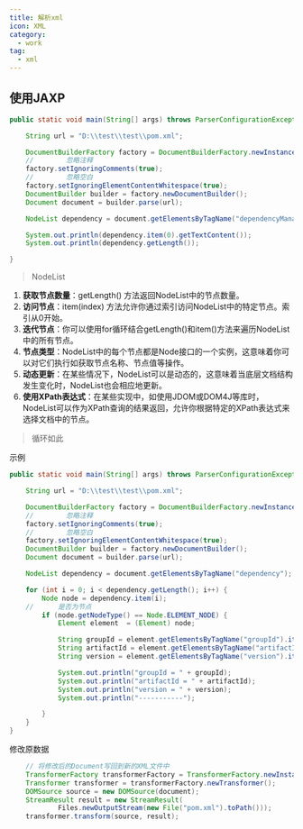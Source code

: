 ```yaml
---
title: 解析xml
icon: XML
category:
  - work
tag:
  - xml 
---
```



## 使用JAXP
```java
public static void main(String[] args) throws ParserConfigurationException, IOException, SAXException {

	String url = "D:\\test\\test\\pom.xml";

	DocumentBuilderFactory factory = DocumentBuilderFactory.newInstance();
	//        忽略注释
	factory.setIgnoringComments(true);
	//        忽略空白
	factory.setIgnoringElementContentWhitespace(true);
	DocumentBuilder builder = factory.newDocumentBuilder();
	Document document = builder.parse(url);

	NodeList dependency = document.getElementsByTagName("dependencyManagement");

	System.out.println(dependency.item(0).getTextContent());
	System.out.println(dependency.getLength());

}
```
> NodeList

1. **获取节点数量**：getLength() 方法返回NodeList中的节点数量。
2. **访问节点**：item(index) 方法允许你通过索引访问NodeList中的特定节点。索引从0开始。
3. **迭代节点**：你可以使用for循环结合getLength()和item()方法来遍历NodeList中的所有节点。
4. **节点类型**：NodeList中的每个节点都是Node接口的一个实例，这意味着你可以对它们执行如获取节点名称、节点值等操作。
5. **动态更新**：在某些情况下，NodeList可以是动态的，这意味着当底层文档结构发生变化时，NodeList也会相应地更新。
6. **使用XPath表达式**：在某些实现中，如使用JDOM或DOM4J等库时，NodeList可以作为XPath查询的结果返回，允许你根据特定的XPath表达式来选择文档中的节点。
> 循环如此

示例
```java
public static void main(String[] args) throws ParserConfigurationException, IOException, SAXException {

	String url = "D:\\test\\test\\pom.xml";

	DocumentBuilderFactory factory = DocumentBuilderFactory.newInstance();
	//        忽略注释
	factory.setIgnoringComments(true);
	//        忽略空白
	factory.setIgnoringElementContentWhitespace(true);
	DocumentBuilder builder = factory.newDocumentBuilder();
	Document document = builder.parse(url);

	NodeList dependency = document.getElementsByTagName("dependency");

	for (int i = 0; i < dependency.getLength(); i++) {
		Node node = dependency.item(i);
	//		是否为节点
		if (node.getNodeType() == Node.ELEMENT_NODE) {
			Element element  = (Element) node;

			String groupId = element.getElementsByTagName("groupId").item(0).getTextContent();
			String artifactId = element.getElementsByTagName("artifactId").item(0).getTextContent();
			String version = element.getElementsByTagName("version").item(0).getTextContent();

			System.out.println("groupId = " + groupId);
			System.out.println("artifactId = " + artifactId);
			System.out.println("version = " + version);
			System.out.println("-----------");

		}
	}
}
```
修改原数据
```java
	// 将修改后的Document写回到新的XML文件中
	TransformerFactory transformerFactory = TransformerFactory.newInstance();
	Transformer transformer = transformerFactory.newTransformer();
	DOMSource source = new DOMSource(document);
	StreamResult result = new StreamResult(
			Files.newOutputStream(new File("pom.xml").toPath()));
	transformer.transform(source, result);
```